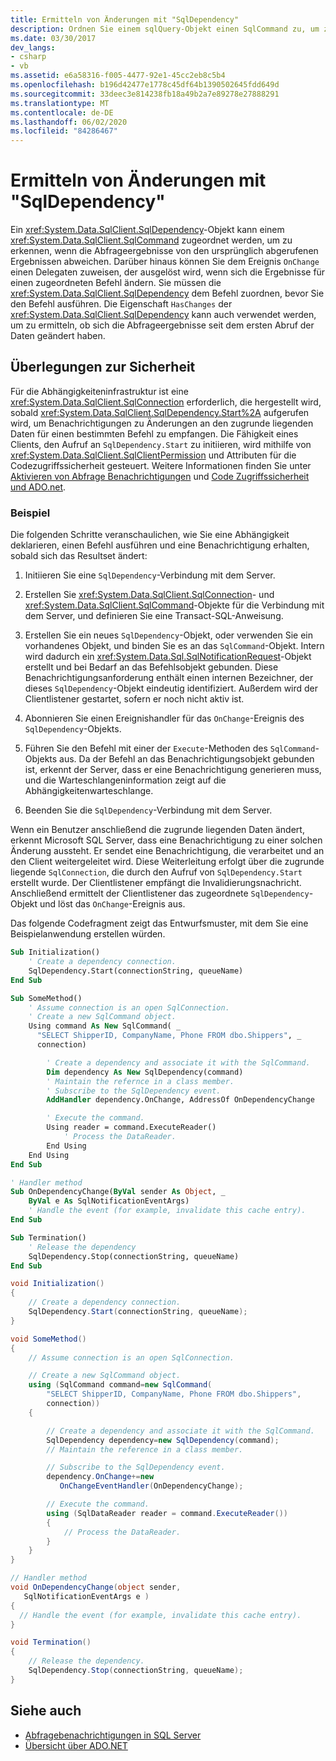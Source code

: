 ```yaml
---
title: Ermitteln von Änderungen mit "SqlDependency"
description: Ordnen Sie einem sqlQuery-Objekt einen SqlCommand zu, um zu erkennen, wann sich die Abfrageergebnisse von den ursprünglich in ADO.net abgerufenen unterscheiden.
ms.date: 03/30/2017
dev_langs:
- csharp
- vb
ms.assetid: e6a58316-f005-4477-92e1-45cc2eb8c5b4
ms.openlocfilehash: b196d42477e1778c45df64b1390502645fdd649d
ms.sourcegitcommit: 33deec3e814238fb18a49b2a7e89278e27888291
ms.translationtype: MT
ms.contentlocale: de-DE
ms.lasthandoff: 06/02/2020
ms.locfileid: "84286467"
---
```

# <a name="detecting-changes-with-sqldependency"></a>Ermitteln von Änderungen mit "SqlDependency"

Ein <xref:System.Data.SqlClient.SqlDependency>-Objekt kann einem <xref:System.Data.SqlClient.SqlCommand> zugeordnet werden, um zu erkennen, wenn die Abfrageergebnisse von den ursprünglich abgerufenen Ergebnissen abweichen. Darüber hinaus können Sie dem Ereignis `OnChange` einen Delegaten zuweisen, der ausgelöst wird, wenn sich die Ergebnisse für einen zugeordneten Befehl ändern. Sie müssen die <xref:System.Data.SqlClient.SqlDependency> dem Befehl zuordnen, bevor Sie den Befehl ausführen. Die Eigenschaft `HasChanges` der <xref:System.Data.SqlClient.SqlDependency> kann auch verwendet werden, um zu ermitteln, ob sich die Abfrageergebnisse seit dem ersten Abruf der Daten geändert haben.

## <a name="security-considerations"></a>Überlegungen zur Sicherheit

Für die Abhängigkeiteninfrastruktur ist eine <xref:System.Data.SqlClient.SqlConnection> erforderlich, die hergestellt wird, sobald <xref:System.Data.SqlClient.SqlDependency.Start%2A> aufgerufen wird, um Benachrichtigungen zu Änderungen an den zugrunde liegenden Daten für einen bestimmten Befehl zu empfangen. Die Fähigkeit eines Clients, den Aufruf an `SqlDependency.Start` zu initiieren, wird mithilfe von <xref:System.Data.SqlClient.SqlClientPermission> und Attributen für die Codezugriffssicherheit gesteuert. Weitere Informationen finden Sie unter [Aktivieren von Abfrage Benachrichtigungen](enabling-query-notifications.md) und [Code Zugriffssicherheit und ADO.net](../code-access-security.md).

### <a name="example"></a>Beispiel

Die folgenden Schritte veranschaulichen, wie Sie eine Abhängigkeit deklarieren, einen Befehl ausführen und eine Benachrichtigung erhalten, sobald sich das Resultset ändert:

1. Initiieren Sie eine `SqlDependency`-Verbindung mit dem Server.

2. Erstellen Sie <xref:System.Data.SqlClient.SqlConnection>- und <xref:System.Data.SqlClient.SqlCommand>-Objekte für die Verbindung mit dem Server, und definieren Sie eine Transact-SQL-Anweisung.

3. Erstellen Sie ein neues `SqlDependency`-Objekt, oder verwenden Sie ein vorhandenes Objekt, und binden Sie es an das `SqlCommand`-Objekt. Intern wird dadurch ein <xref:System.Data.Sql.SqlNotificationRequest>-Objekt erstellt und bei Bedarf an das Befehlsobjekt gebunden. Diese Benachrichtigungsanforderung enthält einen internen Bezeichner, der dieses `SqlDependency`-Objekt eindeutig identifiziert. Außerdem wird der Clientlistener gestartet, sofern er noch nicht aktiv ist.

4. Abonnieren Sie einen Ereignishandler für das `OnChange`-Ereignis des `SqlDependency`-Objekts.

5. Führen Sie den Befehl mit einer der `Execute`-Methoden des `SqlCommand`-Objekts aus. Da der Befehl an das Benachrichtigungsobjekt gebunden ist, erkennt der Server, dass er eine Benachrichtigung generieren muss, und die Warteschlangeninformation zeigt auf die Abhängigkeitenwarteschlange.

6. Beenden Sie die `SqlDependency`-Verbindung mit dem Server.

Wenn ein Benutzer anschließend die zugrunde liegenden Daten ändert, erkennt Microsoft SQL Server, dass eine Benachrichtigung zu einer solchen Änderung aussteht. Er sendet eine Benachrichtigung, die verarbeitet und an den Client weitergeleitet wird. Diese Weiterleitung erfolgt über die zugrunde liegende `SqlConnection`, die durch den Aufruf von `SqlDependency.Start` erstellt wurde. Der Clientlistener empfängt die Invalidierungsnachricht. Anschließend ermittelt der Clientlistener das zugeordnete `SqlDependency`-Objekt und löst das `OnChange`-Ereignis aus.

Das folgende Codefragment zeigt das Entwurfsmuster, mit dem Sie eine Beispielanwendung erstellen würden.

```vb
Sub Initialization()
    ' Create a dependency connection.
    SqlDependency.Start(connectionString, queueName)
End Sub

Sub SomeMethod()
    ' Assume connection is an open SqlConnection.
    ' Create a new SqlCommand object.
    Using command As New SqlCommand( _
      "SELECT ShipperID, CompanyName, Phone FROM dbo.Shippers", _
      connection)

        ' Create a dependency and associate it with the SqlCommand.
        Dim dependency As New SqlDependency(command)
        ' Maintain the refernce in a class member.
        ' Subscribe to the SqlDependency event.
        AddHandler dependency.OnChange, AddressOf OnDependencyChange

        ' Execute the command.
        Using reader = command.ExecuteReader()
            ' Process the DataReader.
        End Using
    End Using
End Sub

' Handler method
Sub OnDependencyChange(ByVal sender As Object, _
    ByVal e As SqlNotificationEventArgs)
    ' Handle the event (for example, invalidate this cache entry).
End Sub

Sub Termination()
    ' Release the dependency
    SqlDependency.Stop(connectionString, queueName)
End Sub
```

```csharp
void Initialization()
{
    // Create a dependency connection.
    SqlDependency.Start(connectionString, queueName);
}

void SomeMethod()
{
    // Assume connection is an open SqlConnection.

    // Create a new SqlCommand object.
    using (SqlCommand command=new SqlCommand(
        "SELECT ShipperID, CompanyName, Phone FROM dbo.Shippers",
        connection))
    {

        // Create a dependency and associate it with the SqlCommand.
        SqlDependency dependency=new SqlDependency(command);
        // Maintain the reference in a class member.

        // Subscribe to the SqlDependency event.
        dependency.OnChange+=new
           OnChangeEventHandler(OnDependencyChange);

        // Execute the command.
        using (SqlDataReader reader = command.ExecuteReader())
        {
            // Process the DataReader.
        }
    }
}

// Handler method
void OnDependencyChange(object sender,
   SqlNotificationEventArgs e )
{
  // Handle the event (for example, invalidate this cache entry).
}

void Termination()
{
    // Release the dependency.
    SqlDependency.Stop(connectionString, queueName);
}
```

## <a name="see-also"></a>Siehe auch

- [Abfragebenachrichtigungen in SQL Server](query-notifications-in-sql-server.md)
- [Übersicht über ADO.NET](../ado-net-overview.md)
